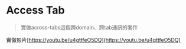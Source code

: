 # Access Tab

> 實做across-tabs這個跨domain、跨tab通訊的套件

實做影片[https://youtu.be/u4gttfeO5DQ](https://youtu.be/u4gttfeO5DQ)